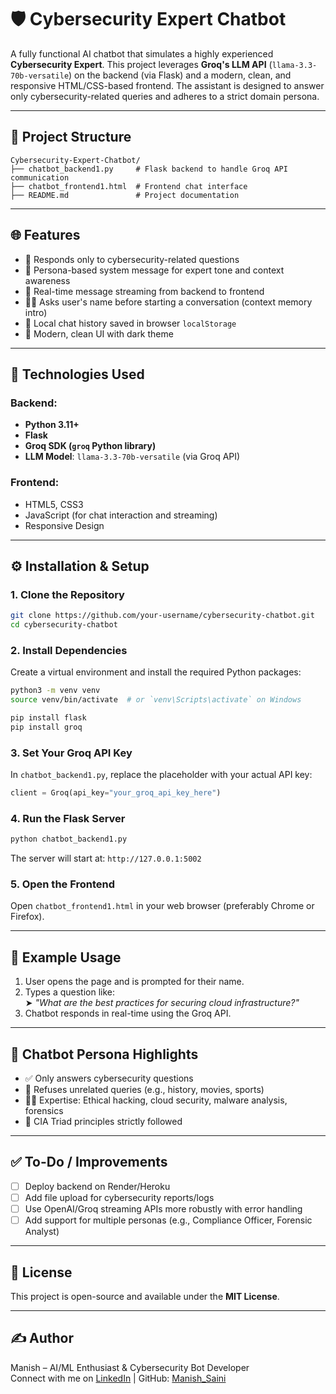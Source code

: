 # 🛡️ Cybersecurity Expert Chatbot

A fully functional AI chatbot that simulates a highly experienced **Cybersecurity Expert**. This project leverages **Groq's LLM API** (`llama-3.3-70b-versatile`) on the backend (via Flask) and a modern, clean, and responsive HTML/CSS-based frontend. The assistant is designed to answer only cybersecurity-related queries and adheres to a strict domain persona.

---

## 📂 Project Structure

```
Cybersecurity-Expert-Chatbot/
├── chatbot_backend1.py     # Flask backend to handle Groq API communication
├── chatbot_frontend1.html  # Frontend chat interface
├── README.md               # Project documentation
```

---

## 🌐 Features

- 🔐 Responds only to cybersecurity-related questions
- 🧠 Persona-based system message for expert tone and context awareness
- 💬 Real-time message streaming from backend to frontend
- 🕵️‍♂️ Asks user's name before starting a conversation (context memory intro)
- 🧾 Local chat history saved in browser `localStorage`
- 🎨 Modern, clean UI with dark theme

---

## 🚀 Technologies Used

### Backend:
- **Python 3.11+**
- **Flask**
- **Groq SDK (`groq` Python library)**
- **LLM Model**: `llama-3.3-70b-versatile` (via Groq API)

### Frontend:
- HTML5, CSS3 
- JavaScript (for chat interaction and streaming)
- Responsive Design

---

## ⚙️ Installation & Setup

### 1. Clone the Repository

```bash
git clone https://github.com/your-username/cybersecurity-chatbot.git
cd cybersecurity-chatbot
```

### 2. Install Dependencies

Create a virtual environment and install the required Python packages:

```bash
python3 -m venv venv
source venv/bin/activate  # or `venv\Scripts\activate` on Windows

pip install flask
pip install groq
```

### 3. Set Your Groq API Key

In `chatbot_backend1.py`, replace the placeholder with your actual API key:

```python
client = Groq(api_key="your_groq_api_key_here")
```

### 4. Run the Flask Server

```bash
python chatbot_backend1.py
```

The server will start at: `http://127.0.0.1:5002`

### 5. Open the Frontend

Open `chatbot_frontend1.html` in your web browser (preferably Chrome or Firefox).

---

## 🔁 Example Usage

1. User opens the page and is prompted for their name.
2. Types a question like:  
   ➤ *"What are the best practices for securing cloud infrastructure?"*
3. Chatbot responds in real-time using the Groq API.

---

## 🔐 Chatbot Persona Highlights

- ✅ Only answers cybersecurity questions
- 🚫 Refuses unrelated queries (e.g., history, movies, sports)
- 🧑‍💻 Expertise: Ethical hacking, cloud security, malware analysis, forensics
- 📌 CIA Triad principles strictly followed

---

## ✅ To-Do / Improvements

- [ ] Deploy backend on Render/Heroku
- [ ] Add file upload for cybersecurity reports/logs
- [ ] Use OpenAI/Groq streaming APIs more robustly with error handling
- [ ] Add support for multiple personas (e.g., Compliance Officer, Forensic Analyst)

---

## 📄 License

This project is open-source and available under the **MIT License**.

---

## ✍️ Author

Manish – AI/ML Enthusiast & Cybersecurity Bot Developer  
Connect with me on [LinkedIn](linkedin.com/in/manish-saini-9255aa28b) | GitHub: [Manish_Saini](https://github.com/Codergamer-2023)